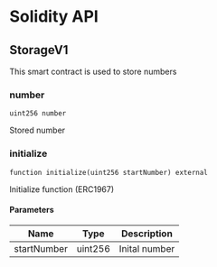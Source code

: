 # Solidity API

## StorageV1

This smart contract is used to store numbers

### number

```solidity
uint256 number
```

Stored number

### initialize

```solidity
function initialize(uint256 startNumber) external
```

Initialize function (ERC1967)

#### Parameters

| Name | Type | Description |
| ---- | ---- | ----------- |
| startNumber | uint256 | Inital number |

